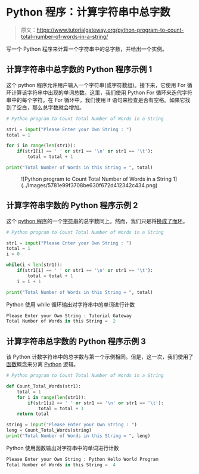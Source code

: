 # Python 程序：计算字符串中总字数

> 原文：<https://www.tutorialgateway.org/python-program-to-count-total-number-of-words-in-a-string/>

写一个 Python 程序来计算一个字符串中的总字数，并给出一个实例。

## 计算字符串中总字数的 Python 程序示例 1

这个 python 程序允许用户输入一个字符串(或字符数组)。接下来，它使用 For 循环计算该字符串中出现的单词总数。这里，我们使用 Python For 循环来迭代字符串中的每个字符。在 For 循环中，我们使用 If 语句来检查是否有空格。如果它找到了空白，那么总字数就会增加。

```py
# Python program to Count Total Number of Words in a String

str1 = input("Please Enter your Own String : ")
total = 1

for i in range(len(str1)):
    if(str1[i] == ' ' or str1 == '\n' or str1 == '\t'):
        total = total + 1

print("Total Number of Words in this String = ", total)
```

<figure class="wp-block-image">![Python program to Count Total Number of Words in a String 1](../Images/5781e99f3708be630f672d412342c434.png)</figure>

## 计算字符串字数的 Python 程序示例 2

这个 [python 程序](https://www.tutorialgateway.org/python-programming-examples/)的一个[字符串](https://www.tutorialgateway.org/python-string/)的总字数同上。然而，我们只是将[换成了](https://www.tutorialgateway.org/python-for-loop/)[而环](https://www.tutorialgateway.org/python-while-loop/)。

```py
# Python program to Count Total Number of Words in a String

str1 = input("Please Enter your Own String : ")
total = 1
i = 0

while(i < len(str1)):
    if(str1[i] == ' ' or str1 == '\n' or str1 == '\t'):
        total = total + 1
    i = i + 1

print("Total Number of Words in this String = ", total)
```

Python 使用 while 循环输出对字符串中的单词进行计数

```py
Please Enter your Own String : Tutorial Gateway
Total Number of Words in this String =  2
```

## 计算字符串总字数的 Python 程序示例 3

该 Python 计数字符串中的总字数与第一个示例相同。但是，这一次，我们使用了[函数](https://www.tutorialgateway.org/functions-in-python/)概念来分离 [Python](https://www.tutorialgateway.org/python-tutorial/) 逻辑。

```py
# Python program to Count Total Number of Words in a String

def Count_Total_Words(str1):
    total = 1
    for i in range(len(str1)):
        if(str1[i] == ' ' or str1 == '\n' or str1 == '\t'):
            total = total + 1
    return total

string = input("Please Enter your Own String : ")
leng = Count_Total_Words(string)
print("Total Number of Words in this String = ", leng)
```

Python 使用函数输出对字符串中的单词进行计数

```py
Please Enter your Own String : Python Hello World Program
Total Number of Words in this String =  4
```